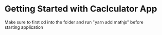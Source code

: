 # Getting Started with Caclculator App

Make sure to first cd into the folder and run "yarn add mathjs" before starting application
